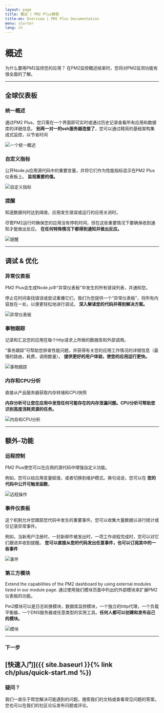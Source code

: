 ```yaml
---
layout: page
title: 概述 | PM2 Plus教程
title-en: Overview | PM2 Plus Documentation
menu: starter
lang: ch
---
```


# 概述

为什么要用PM2监控您的应用？ 在PM2监控概述结束时，您将对PM2监测功能有很全面的了解。

--- 

## 全球仪表板

### 统一概述

通过PM2 Plus，您只需在一个界面即可实时或通过历史记录查看所有应用和数据库的详细信息。 **别再一对一的ssh服务器连接了**，您可以通过精简的基础架构集成式监控，以节省时间

![一个统一概述]({{site.baseurl}}/img/plus/unified.png)

### 自定义指标

公开Node.js应用源代码中的重要变量，并将它们作为性能指标显示在PM2 Plus仪表板上。 **监视重要的值。**

![自定义指标]({{site.baseurl}}/img/plus/personalized.png)

### 提醒

知道数据何时达到阈值，应用发生错误或运行的应用关闭时。

尽管PM2运行时确保您的应用没有停机时间，但在这些重要情况下要确保收到通知才能做出反应。 **在任何特殊情况下都得到通知并做出反应。**

![提醒]({{site.baseurl}}/img/plus/notifications.png)

---

## 调试 & 优化

### 异常仪表板

PM2 Plus会生成Node.js中“异常仪表板”中发生的所有错误列表，并通知您。

停止花时间查找错误或尝试重播它们，我们为您提供一个“异常仪表板”，将所有内容放在一处，以便更轻松地进行调试。 **深入解读您的代码并得到解决方案。**

![异常仪表板]({{site.baseurl}}/img/plus/issue.png)

### 事物跟踪

记录和汇总您的应用在每个http请求上所做的数据库和外部调用。

“事务跟踪”可帮助您排查性能问题，并获得有关您的应用工作情况的详细信息（最慢的路由，耗费，调用数量）。 **提供更好的用户体验，使您的应用运行更快。**


![事物跟踪]({{site.baseurl}}/img/plus/tracing.png)

### 内存和CPU分析

直接从产品服务器获取内存转储和CPU快照

**内存分析可让您在应用中发现任何可能存在的内存泄漏问题。CPU分析可帮助您识别高度消耗资源的任务。**

![内存和CPU分析]({{site.baseurl}}/img/plus/profiling.png)

---

## 额外-功能

### 远程控制

PM2 Plus使您可以在应用的源代码中增强自定义功能。

 例如，您可以给应用变量赋值，或者切换到维护模式。换句话说，您可以在 **您的代码中公开可触发函数**。

![远程操作]({{site.baseurl}}/img/plus/remote.png)

### 事件仪表板

这个机制允许您跟踪您代码中发生的重要事件。您可以收集大量数据以进行统计或仅记录异常事件。

例如，当新用户注册时，一封新邮件被发出时，一项工作进程完成时，您可以对它们跟进并收到提醒。 **您可以直接从您的代码发出任意事件，也可以订阅其中的一些事件**


![事件]({{site.baseurl}}/img/plus/event.png)

### 第三方模块

Extend the capabilities of the PM2 dashboard by using external modules listed in our module page.
通过使用我们模块页面中列出的外部模块来扩展PM2仪表板的功能。


Pm2模块可以是日志轮换模块，数据库监控模块，一个独立的http代理，一个负载平衡器，一个DNS服务器或任意类型的实用工具。**任何人都可以创建和发布自己的模块。**

![模块]({{site.baseurl}}/img/plus/modules.png)


---

### 下一步

[快速入门]({{ site.baseurl }}{% link ch/plus/quick-start.md %})
---

### 疑问？

我们一直乐于帮您解决可能遇到的问题。搜索我们的文档或查看常见问题的答案。您也可以在我们的社区论坛发布问题或评论。


